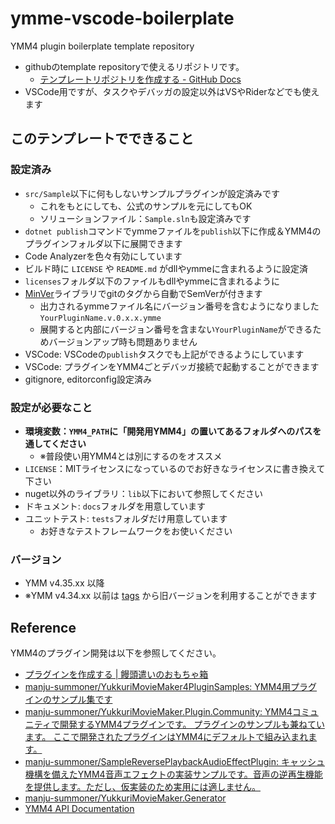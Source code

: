 # ymme-vscode-boilerplate

YMM4 plugin boilerplate template repository

- githubのtemplate repositoryで使えるリポジトリです。
 	- [テンプレートリポジトリを作成する - GitHub Docs](https://docs.github.com/ja/repositories/creating-and-managing-repositories/creating-a-template-repository)
- VSCode用ですが、タスクやデバッガの設定以外はVSやRiderなどでも使えます

## このテンプレートでできること

### 設定済み

- `src/Sample`以下に何もしないサンプルプラグインが設定済みです
  - これをもとにしても、公式のサンプルを元にしてもOK
  - ソリューションファイル：`Sample.sln`も設定済みです
- `dotnet publish`コマンドでymmeファイルを`publish`以下に作成＆YMM4のプラグインフォルダ以下に展開できます
- Code Analyzerを色々有効にしています
- ビルド時に `LICENSE` や `README.md` がdllやymmeに含まれるように設定済
- `licenses`フォルダ以下のファイルもdllやymmeに含まれるように
- [MinVer](https://github.com/adamralph/minver)ライブラリでgitのタグから自動でSemVerが付きます
  - 出力されるymmeファイル名にバージョン番号を含むようになりました `YourPluginName.v.0.x.x.ymme`
  - 展開すると内部にバージョン番号を含まない`YourPluginName`ができるためバージョンアップ時も問題ありません
- VSCode: VSCodeの`publish`タスクでも上記ができるようにしています
- VSCode: プラグインをYMM4ごとデバッガ接続で起動することができます
- gitignore, editorconfig設定済み

### 設定が必要なこと

- **環境変数：`YMM4_PATH`に「開発用YMM4」の置いてあるフォルダへのパスを通してください**
  - ※普段使い用YMM4とは別にするのをオススメ
- `LICENSE`：MITライセンスになっているのでお好きなライセンスに書き換えて下さい
- nuget以外のライブラリ：`lib`以下において参照してください
- ドキュメント: `docs`フォルダを用意しています
- ユニットテスト: `tests`フォルダだけ用意しています
  - お好きなテストフレームワークをお使いください

### バージョン

- YMM v4.35.xx 以降
- ※YMM v4.34.xx 以前は [tags](https://github.com/InuInu2022/ymme-vscode-boilerplate/releases/tag/v4.34) から旧バージョンを利用することができます

## Reference

YMM4のプラグイン開発は以下を参照してください。

- [プラグインを作成する | 饅頭遣いのおもちゃ箱](https://manjubox.net/ymm4/faq/plugin/how_to_make/)
- [manju-summoner/YukkuriMovieMaker4PluginSamples: YMM4用プラグインのサンプル集です](https://github.com/manju-summoner/YukkuriMovieMaker4PluginSamples)
- [manju-summoner/YukkuriMovieMaker.Plugin.Community: YMM4コミュニティで開発するYMM4プラグインです。 プラグインのサンプルも兼ねています。 ここで開発されたプラグインはYMM4にデフォルトで組み込まれます。](https://github.com/manju-summoner/YukkuriMovieMaker.Plugin.Community)
- [manju-summoner/SampleReversePlaybackAudioEffectPlugin: キャッシュ機構を備えたYMM4音声エフェクトの実装サンプルです。音声の逆再生機能を提供します。ただし、仮実装のため実用には適しません。](https://github.com/manju-summoner/SampleReversePlaybackAudioEffectPlugin)
- [manju-summoner/YukkuriMovieMaker.Generator](https://github.com/manju-summoner/YukkuriMovieMaker.Generator)
- [YMM4 API Documentation](https://ymm-api.pages.dev/#ymm4)